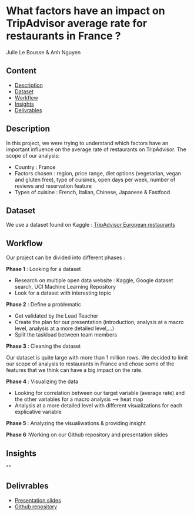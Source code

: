 # What factors have an impact on TripAdvisor average rate for restaurants in France ?
Julie Le Bousse & Anh Nguyen
## Content
- [Description](https://github.com/anhfrenay/tripadvisor_rating/blob/main/README.md#description)
- [Dataset](https://github.com/anhfrenay/tripadvisor_rating/blob/main/README.md#dataset)
- [Workflow](https://github.com/anhfrenay/tripadvisor_rating/blob/main/README.md#workflow)
- [Insights](https://github.com/anhfrenay/tripadvisor_rating/blob/main/README.md#insights)
- [Delivrables](https://github.com/anhfrenay/tripadvisor_rating/blob/main/README.md#delivrables)

## Description
In this project, we were trying to understand which factors have an important influence on the average rate of restaurants on TripAdvisor.
The scope of our analysis:
- Country : France
- Factors chosen : region, price range, diet options (vegetarian, vegan and gluten free), type of cuisines, open days per week, number of reviews and reservation feature
- Types of cuisine : French, Italian, Chinese, Japanese & Fastfood


## Dataset 
We use a dataset found on Kaggle : [TripAdvisor European restaurants](https://www.kaggle.com/stefanoleone992/tripadvisor-european-restaurants)


## Workflow
Our project can be divided into different phases  :

**Phase 1** : Looking for a dataset
- Research on multiple open data website : Kaggle, Google dataset search, UCI Machine Learning Repository
- Look for a dataset with interesting topic


**Phase 2** : Define a problematic
- Get validated by the Lead Teacher
- Create the plan for our presentation (introduction, analysis at a macro level, analysis at a more detailed level,...)
- Split the taskload between team members

**Phase 3** : Cleaning the dataset

Our dataset is quite large with more than 1 million rows.
We decided to limit our scope of analysis to restaurants in France and chose some of the features that we think can have a big impact on the rate.

**Phase 4** : Visualizing the data
- Looking for correlation between our target variable (average rate) and the other variables for a macro analysis --> heat map
- Analysis at a more detailed level with different visualizations for each explicative variable 

**Phase 5** : Analyzing the visualiwations & providing insight

**Phase 6** :Working on our Github repository and presentation slides

## Insights

""

## Delivrables
- [Presentation slides](https://docs.google.com/presentation/d/1F1Tc0VYJAZ6wa5WXom2XwlFsfIymruCJ/edit#slide=id.p8)
- [Github repository](https://github.com/anhfrenay/tripadvisor_rating)
